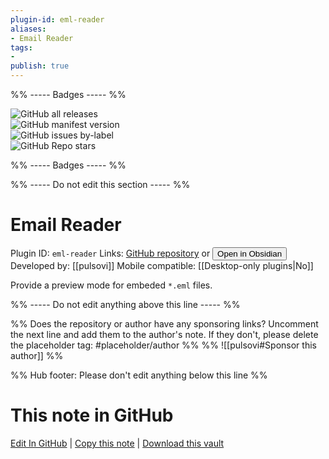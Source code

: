 ```yaml
---
plugin-id: eml-reader
aliases:
- Email Reader
tags: 
- 
publish: true
---
```


%% ----- Badges ----- %%

![GitHub all releases](https://img.shields.io/github/downloads/pulsovi/obsidian_eml_reader/total?color=573E7A&logo=github&style=for-the-badge)   
![GitHub manifest version](https://img.shields.io/github/manifest-json/v/pulsovi/obsidian_eml_reader?color=573E7A&logo=github&style=for-the-badge)   
![GitHub issues by-label](https://img.shields.io/github/issues/pulsovi/obsidian_eml_reader/help%20wanted?color=573E7A&logo=github&style=for-the-badge)   
![GitHub Repo stars](https://img.shields.io/github/stars/pulsovi/obsidian_eml_reader?color=573E7A&logo=github&style=for-the-badge)

%% ----- Badges ----- %%

%% ----- Do not edit this section ----- %%

# Email Reader

Plugin ID: `eml-reader`
Links: [GitHub repository](https://github.com/pulsovi/obsidian_eml_reader) or [<button id=HH>Open in Obsidian</button>](obsidian://show-plugin?id=eml-reader)
Developed by: [[pulsovi]]
Mobile compatible: [[Desktop-only plugins|No]]

Provide a preview mode for embeded `*.eml` files.

%% ----- Do not edit anything above this line ----- %% 

%% Does the repository or author have any sponsoring links? Uncomment the next line and add them to the author's note. If they don't, please delete the placeholder tag: #placeholder/author %%
%% ![[pulsovi#Sponsor this author]] %%

%% Hub footer: Please don't edit anything below this line %%

# This note in GitHub

<span class="git-footer">[Edit In GitHub](https://github.dev/obsidian-community/obsidian-hub/blob/main/02%20-%20Community%20Expansions/02.05%20All%20Community%20Expansions/Plugins/eml-reader.md "git-hub-edit-note") | [Copy this note](https://raw.githubusercontent.com/obsidian-community/obsidian-hub/main/02%20-%20Community%20Expansions/02.05%20All%20Community%20Expansions/Plugins/eml-reader.md "git-hub-copy-note") | [Download this vault](https://github.com/obsidian-community/obsidian-hub/archive/refs/heads/main.zip "git-hub-download-vault") </span>
